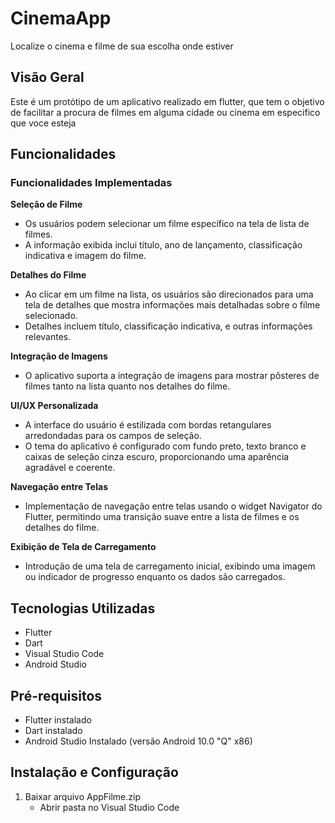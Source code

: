 # CinemaApp

Localize o cinema e filme de sua escolha onde estiver

## Visão Geral

Este é um protótipo de um aplicativo realizado em flutter, que tem o objetivo de facilitar a procura de filmes em alguma cidade ou cinema em especifico que voce esteja

## Funcionalidades

### Funcionalidades Implementadas
**Seleção de Filme**
- Os usuários podem selecionar um filme específico na tela de lista de filmes.
- A informação exibida inclui título, ano de lançamento, classificação indicativa e imagem do filme.

**Detalhes do Filme**
- Ao clicar em um filme na lista, os usuários são direcionados para uma tela de detalhes que mostra informações mais detalhadas sobre o filme selecionado.
- Detalhes incluem título, classificação indicativa, e outras informações relevantes.

**Integração de Imagens**
- O aplicativo suporta a integração de imagens para mostrar pôsteres de filmes tanto na lista quanto nos detalhes do filme.

**UI/UX Personalizada**
- A interface do usuário é estilizada com bordas retangulares arredondadas para os campos de seleção.
- O tema do aplicativo é configurado com fundo preto, texto branco e caixas de seleção cinza escuro, proporcionando uma aparência agradável e coerente.

**Navegação entre Telas**
- Implementação de navegação entre telas usando o widget Navigator do Flutter, permitindo uma transição suave entre a lista de filmes e os detalhes do filme.

**Exibição de Tela de Carregamento**
- Introdução de uma tela de carregamento inicial, exibindo uma imagem ou indicador de progresso enquanto os dados são carregados.


## Tecnologias Utilizadas

- Flutter
- Dart
- Visual Studio Code
- Android Studio

## Pré-requisitos

- Flutter instalado
- Dart instalado 
- Android Studio Instalado (versão Android 10.0 "Q" x86)

## Instalação e Configuração

1. Baixar arquivo AppFilme.zip
   - Abrir pasta no Visual Studio Code
